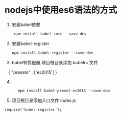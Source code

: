 # nodejs中使用es6语法的方式

  1. 安装babel依赖

          npm install babel-core --save-dev
      
  2. 安装babel-register

         npm install babel-register --save-dev
     
  3. babel转换配置,项目根目录添加.babelrc 文件

    {
     "presets" : ['es2015']
    }
    
  4. 
      
          npm install babel-preset-es2015 --save-dev
 
  5. 项目根目录添加入口文件 index.js

    require('babel-register');
